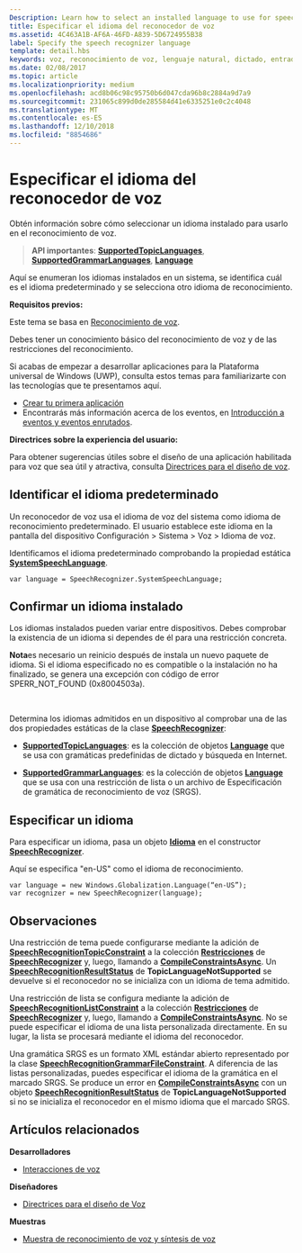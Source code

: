 ```yaml
---
Description: Learn how to select an installed language to use for speech recognition.
title: Especificar el idioma del reconocedor de voz
ms.assetid: 4C463A1B-AF6A-46FD-A839-5D6724955B38
label: Specify the speech recognizer language
template: detail.hbs
keywords: voz, reconocimiento de voz, lenguaje natural, dictado, entrada, interacción del usuario
ms.date: 02/08/2017
ms.topic: article
ms.localizationpriority: medium
ms.openlocfilehash: acd8b06c98c95750b6d047cda96b8c2884a9d7a9
ms.sourcegitcommit: 231065c899d0de285584d41e6335251e0c2c4048
ms.translationtype: MT
ms.contentlocale: es-ES
ms.lasthandoff: 12/10/2018
ms.locfileid: "8854686"
---
```

# <a name="specify-the-speech-recognizer-language"></a>Especificar el idioma del reconocedor de voz


Obtén información sobre cómo seleccionar un idioma instalado para usarlo en el reconocimiento de voz.

> **API importantes**: [**SupportedTopicLanguages**](https://msdn.microsoft.com/library/windows/apps/dn653251), [**SupportedGrammarLanguages**](https://msdn.microsoft.com/library/windows/apps/dn653250), [**Language**](https://msdn.microsoft.com/library/windows/apps/br206804)


Aquí se enumeran los idiomas instalados en un sistema, se identifica cuál es el idioma predeterminado y se selecciona otro idioma de reconocimiento.

**Requisitos previos:**

Este tema se basa en [Reconocimiento de voz](speech-recognition.md).

Debes tener un conocimiento básico del reconocimiento de voz y de las restricciones del reconocimiento.

Si acabas de empezar a desarrollar aplicaciones para la Plataforma universal de Windows (UWP), consulta estos temas para familiarizarte con las tecnologías que te presentamos aquí.

-   [Crear tu primera aplicación](https://msdn.microsoft.com/library/windows/apps/bg124288)
-   Encontrarás más información acerca de los eventos, en [Introducción a eventos y eventos enrutados](https://msdn.microsoft.com/library/windows/apps/mt185584).

**Directrices sobre la experiencia del usuario:**

Para obtener sugerencias útiles sobre el diseño de una aplicación habilitada para voz que sea útil y atractiva, consulta [Directrices para el diseño de voz](https://msdn.microsoft.com/library/windows/apps/dn596121).

## <a name="identify-the-default-language"></a>Identificar el idioma predeterminado


Un reconocedor de voz usa el idioma de voz del sistema como idioma de reconocimiento predeterminado. El usuario establece este idioma en la pantalla del dispositivo Configuración &gt; Sistema &gt; Voz &gt; Idioma de voz.

Identificamos el idioma predeterminado comprobando la propiedad estática [**SystemSpeechLanguage**](https://msdn.microsoft.com/library/windows/apps/dn653252).

```CSharp
var language = SpeechRecognizer.SystemSpeechLanguage; 
```

## <a name="confirm-an-installed-language"></a>Confirmar un idioma instalado


Los idiomas instalados pueden variar entre dispositivos. Debes comprobar la existencia de un idioma si dependes de él para una restricción concreta.

**Nota**es necesario un reinicio después de instala un nuevo paquete de idioma. Si el idioma especificado no es compatible o la instalación no ha finalizado, se genera una excepción con código de error SPERR\_NOT\_FOUND (0x8004503a).

 

Determina los idiomas admitidos en un dispositivo al comprobar una de las dos propiedades estáticas de la clase [**SpeechRecognizer**](https://msdn.microsoft.com/library/windows/apps/dn653226):

-   [**SupportedTopicLanguages**](https://msdn.microsoft.com/library/windows/apps/dn653251): es la colección de objetos [**Language**](https://msdn.microsoft.com/library/windows/apps/br206804) que se usa con gramáticas predefinidas de dictado y búsqueda en Internet.

-   [**SupportedGrammarLanguages**](https://msdn.microsoft.com/library/windows/apps/dn653250): es la colección de objetos [**Language**](https://msdn.microsoft.com/library/windows/apps/br206804) que se usa con una restricción de lista o un archivo de Especificación de gramática de reconocimiento de voz (SRGS).

## <a name="specify-a-language"></a>Especificar un idioma


Para especificar un idioma, pasa un objeto [**Idioma**](https://msdn.microsoft.com/library/windows/apps/br206804) en el constructor [**SpeechRecognizer**](https://msdn.microsoft.com/library/windows/apps/dn653226).

Aquí se especifica "en-US" como el idioma de reconocimiento.


```CSharp
var language = new Windows.Globalization.Language(“en-US”); 
var recognizer = new SpeechRecognizer(language); 
```

## <a name="remarks"></a>Observaciones


Una restricción de tema puede configurarse mediante la adición de [**SpeechRecognitionTopicConstraint**](https://msdn.microsoft.com/library/windows/apps/dn631446) a la colección [**Restricciones**](https://msdn.microsoft.com/library/windows/apps/dn653241) de [**SpeechRecognizer**](https://msdn.microsoft.com/library/windows/apps/dn653226) y, luego, llamando a [**CompileConstraintsAsync**](https://msdn.microsoft.com/library/windows/apps/dn653240). Un [**SpeechRecognitionResultStatus**](https://msdn.microsoft.com/library/windows/apps/dn631433) de **TopicLanguageNotSupported** se devuelve si el reconocedor no se inicializa con un idioma de tema admitido.

Una restricción de lista se configura mediante la adición de [**SpeechRecognitionListConstraint**](https://msdn.microsoft.com/library/windows/apps/dn631421) a la colección [**Restricciones**](https://msdn.microsoft.com/library/windows/apps/dn653241) de [**SpeechRecognizer**](https://msdn.microsoft.com/library/windows/apps/dn653226) y, luego, llamando a [**CompileConstraintsAsync**](https://msdn.microsoft.com/library/windows/apps/dn653240). No se puede especificar el idioma de una lista personalizada directamente. En su lugar, la lista se procesará mediante el idioma del reconocedor.

Una gramática SRGS es un formato XML estándar abierto representado por la clase [**SpeechRecognitionGrammarFileConstraint**](https://msdn.microsoft.com/library/windows/apps/dn631412). A diferencia de las listas personalizadas, puedes especificar el idioma de la gramática en el marcado SRGS. Se produce un error en [**CompileConstraintsAsync**](https://msdn.microsoft.com/library/windows/apps/dn653240) con un objeto [**SpeechRecognitionResultStatus**](https://msdn.microsoft.com/library/windows/apps/dn631433) de **TopicLanguageNotSupported** si no se inicializa el reconocedor en el mismo idioma que el marcado SRGS.

## <a name="related-articles"></a>Artículos relacionados

**Desarrolladores**

* [Interacciones de voz](speech-interactions.md)

**Diseñadores**

* [Directrices para el diseño de Voz](https://msdn.microsoft.com/library/windows/apps/dn596121)

**Muestras**

* [Muestra de reconocimiento de voz y síntesis de voz](http://go.microsoft.com/fwlink/p/?LinkID=619897)
 

 




